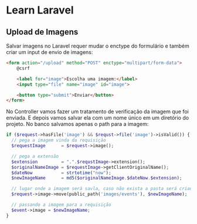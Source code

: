 # Learn Laravel


## Upload de Imagens
Salvar imagens no Laravel requer mudar o enctype do formulário e também criar um input de envio de imagens:
```html
<form action="/upload" method="POST" enctype="multipart/form-data">
    @csrf

    <label for="image">Escolha uma imagem:</label>
    <input type="file" name="image" id="image">

    <button type="submit">Enviar</button>
</form>
```

No Controller vamos fazer um tratamento de verificação da imagem que foi enviada. E depois vamos salvar ela com um nome único em um diretório do projeto. No banco salvamos apenas o path para a imagem:
```php 
if ($request->hasFile('image') && $requst->file('image')->isValid()) {
  // pega a imagem vinda da requisição
  $requestImage      = $request->image();

  // pega a extensão 
  $extension         = ".".$requstImage->extension();
  $originalNameImage = $requestImage->getClientOriginalName();
  $dateNow           = strtotime("now");
  $newImageName      = md5($originalNameImage.$dateNow.$extension);

  // lugar onde a imagem será savla, caso não exista a pasta será criada
  $request->image->move(public_path('images/events'), $newImageName);

  // passando a imagem para a requisição
  $event->image = $newImageName;
}
```